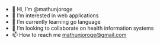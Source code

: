 - 👋 Hi, I’m @mathunjoroge
- 👀 I’m interested in web applications
- 🌱 I’m currently learning go language
- 💞️ I’m looking to collaborate on health information systems
- 📫 How to reach me mathunjoroge@gmail.com

<!---
mathunjoroge/mathunjoroge is a ✨ special ✨ repository because its `README.md` (this file) appears on your GitHub profile.
You can click the Preview link to take a look at your changes.
--->

